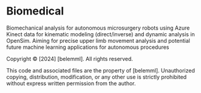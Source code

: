 # Biomedical
Biomechanical analysis for autonomous microsurgery robots using Azure Kinect data for kinematic modeling (direct/inverse) and dynamic analysis in OpenSim. Aiming for precise upper limb movement analysis and potential future machine learning applications for autonomous procedures

Copyright © [2024] [belemml]. All rights reserved.

This code and associated files are the property of [belemml]. 
Unauthorized copying, distribution, modification, or any other use is strictly prohibited without express written permission from the author.

